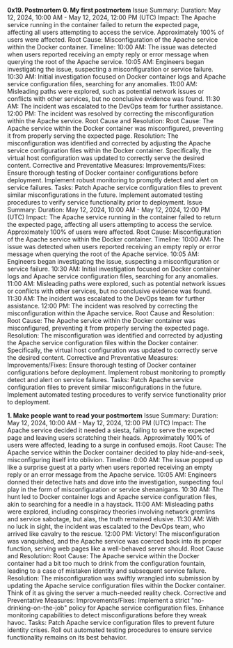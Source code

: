**0x19. Postmortem**
**0. My first postmortem**
Issue Summary:
		Duration: May 12, 2024, 10:00 AM - May 12, 2024, 12:00 PM (UTC)
	Impact: The Apache service running in the container failed to return the expected page, affecting all users attempting to access the service. Approximately 100% of users were affected.
	Root Cause: Misconfiguration of the Apache service within the Docker container.
Timeline:
	10:00 AM: The issue was detected when users reported receiving an empty reply or error message when querying the root of the Apache service.
	10:05 AM: Engineers began investigating the issue, suspecting a misconfiguration or service failure.
	10:30 AM: Initial investigation focused on Docker container logs and Apache service configuration files, searching for any anomalies.
	11:00 AM: Misleading paths were explored, such as potential network issues or conflicts with other services, but no conclusive evidence was found.
	11:30 AM: The incident was escalated to the DevOps team for further assistance.
	12:00 PM: The incident was resolved by correcting the misconfiguration within the Apache service.
Root Cause and Resolution:
	Root Cause: The Apache service within the Docker container was misconfigured, preventing it from properly serving the expected page.
	Resolution: The misconfiguration was identified and corrected by adjusting the Apache service configuration files within the Docker container. Specifically, the virtual host configuration was updated to correctly serve the desired content.
Corrective and Preventative Measures:
	Improvements/Fixes:
		Ensure thorough testing of Docker container configurations before deployment.
		Implement robust monitoring to promptly detect and alert on service failures.
	Tasks:
		Patch Apache service configuration files to prevent similar misconfigurations in the future.
		Implement automated testing procedures to verify service functionality prior to deployment.
Issue Summary:
	Duration: May 12, 2024, 10:00 AM - May 12, 2024, 12:00 PM (UTC)
	Impact: The Apache service running in the container failed to return the expected page, affecting all users attempting to access the service. Approximately 100% of users were affected.
	Root Cause: Misconfiguration of the Apache service within the Docker container.
Timeline:
	10:00 AM: The issue was detected when users reported receiving an empty reply or error message when querying the root of the Apache service.
	10:05 AM: Engineers began investigating the issue, suspecting a misconfiguration or service failure.
	10:30 AM: Initial investigation focused on Docker container logs and Apache service configuration files, searching for any anomalies.
	11:00 AM: Misleading paths were explored, such as potential network issues or conflicts with other services, but no conclusive evidence was found.
	11:30 AM: The incident was escalated to the DevOps team for further assistance.
	12:00 PM: The incident was resolved by correcting the misconfiguration within the Apache service.
Root Cause and Resolution:
	Root Cause: The Apache service within the Docker container was misconfigured, preventing it from properly serving the expected page.
	Resolution: The misconfiguration was identified and corrected by adjusting the Apache service configuration files within the Docker container. Specifically, the virtual host configuration was updated to correctly serve the desired content.
Corrective and Preventative Measures:
	Improvements/Fixes:
		Ensure thorough testing of Docker container configurations before deployment.
		Implement robust monitoring to promptly detect and alert on service failures.
Tasks:
Patch Apache service configuration files to prevent similar misconfigurations in the future.
Implement automated testing procedures to verify service functionality prior to deployment.



**1. Make people want to read your postmortem**
Issue Summary:
		Duration: May 12, 2024, 10:00 AM - May 12, 2024, 12:00 PM (UTC)
	Impact: The Apache service decided it needed a siesta, failing to serve the expected page and leaving users scratching their heads. Approximately 100% of users were affected, leading to a surge in confused emojis.
Root Cause: The Apache service within the Docker container decided to play hide-and-seek, misconfiguring itself into oblivion.
Timeline:
	0:00 AM: The issue popped up like a surprise guest at a party when users reported receiving an empty reply or an error message from the Apache service.
	10:05 AM: Engineers donned their detective hats and dove into the investigation, suspecting foul play in the form of misconfiguration or service shenanigans.
	10:30 AM: The hunt led to Docker container logs and Apache service configuration files, akin to searching for a needle in a haystack.
	11:00 AM: Misleading paths were explored, including conspiracy theories involving network gremlins and service sabotage, but alas, the truth remained elusive.
	11:30 AM: With no luck in sight, the incident was escalated to the DevOps team, who arrived like cavalry to the rescue.
	12:00 PM: Victory! The misconfiguration was vanquished, and the Apache service was coerced back into its proper function, serving web pages like a well-behaved server should.
Root Cause and Resolution:
	Root Cause: The Apache service within the Docker container had a bit too much to drink from the configuration fountain, leading to a case of mistaken identity and subsequent service failure.
	Resolution: The misconfiguration was swiftly wrangled into submission by updating the Apache service configuration files within the Docker container. Think of it as giving the server a much-needed reality check.
Corrective and Preventative Measures:
	Improvements/Fixes:
	Implement a strict "no-drinking-on-the-job" policy for Apache service configuration files.
	Enhance monitoring capabilities to detect misconfigurations before they wreak havoc.
Tasks:
	Patch Apache service configuration files to prevent future identity crises.
	Roll out automated testing procedures to ensure service functionality remains on its best behavior.

